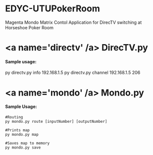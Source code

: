 EDYC-UTUPokerRoom
=================

Magenta Mondo Matrix Contol Application for DirecTV switching at Horseshoe Poker Room

<a name='directv' /a>
DirecTV.py
==========

#### Sample usage:

py directv.py info 192.168.1.5
py directv.py channel 192.168.1.5 206

<a name='mondo' /a>
Mondo.py
========

#### Sample Usage:

```
#Routing
py mondo.py route [inputNumber] [outputNumber]
```
```
#Prints map
py mondo.py map
```
```
#Saves map to memory
py mondo.py save
```